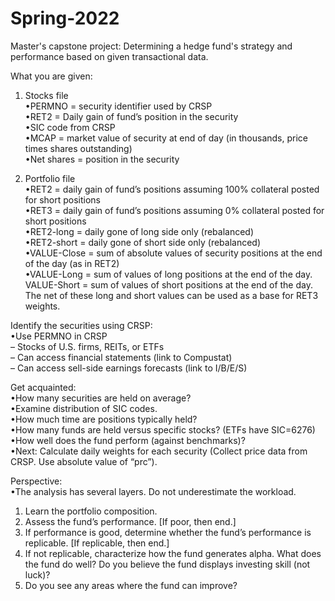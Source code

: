 # Spring-2022
Master's capstone project: Determining a hedge fund's strategy and performance based on given transactional data. 

What you are given:  
1. Stocks file   
•PERMNO = security identifier used by CRSP  
•RET2 = Daily gain of fund’s position in the security  
•SIC code from CRSP  
•MCAP = market value of security at end of day (in thousands, price times shares
outstanding)  
•Net shares = position in the security  

2. Portfolio file  
•RET2 = daily gain of fund’s positions assuming 100% collateral posted for short positions  
•RET3 = daily gain of fund’s positions assuming 0% collateral posted for short positions  
•RET2-long = daily gone of long side only (rebalanced)  
•RET2-short = daily gone of short side only (rebalanced)  
•VALUE-Close = sum of absolute values of security positions at the end of the day (as
in RET2)  
•VALUE-Long = sum of values of long positions at the end of the day.  
VALUE-Short = sum of values of short positions at the end of the day.  
The net of these long and short values can be used as a base for RET3 weights.  

Identify the securities using CRSP:  
•Use PERMNO in CRSP  
– Stocks of U.S. firms, REITs, or ETFs  
– Can access financial statements (link to Compustat)  
– Can access sell-side earnings forecasts (link to I/B/E/S)  

Get acquainted:  
•How many securities are held on average?  
•Examine distribution of SIC codes.  
•How much time are positions typically held?  
•How many funds are held versus specific stocks? (ETFs have SIC=6276)  
•How well does the fund perform (against benchmarks)?  
•Next: Calculate daily weights for each security (Collect price data from CRSP. Use absolute
value of “prc”).  

Perspective:  
•The analysis has several layers. Do not underestimate the workload.  
1. Learn the portfolio composition.  
2. Assess the fund’s performance. [If poor, then end.]  
3. If performance is good, determine whether the fund’s performance is replicable. [If
replicable, then end.]  
4. If not replicable, characterize how the fund generates alpha. What does the fund do
well? Do you believe the fund displays investing skill (not luck)?  
5. Do you see any areas where the fund can improve?  
